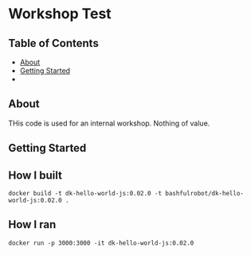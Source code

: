 # Workshop Test

## Table of Contents

- [About](#about)
- [Getting Started](#getting_started)
-

## About <a name = "about"></a>

THis code is used for an internal workshop. Nothing of value.

## Getting Started <a name = "getting_started"></a>

## How I built

```
docker build -t dk-hello-world-js:0.02.0 -t bashfulrobot/dk-hello-world-js:0.02.0 .
```

## How I ran

```
docker run -p 3000:3000 -it dk-hello-world-js:0.02.0
```
